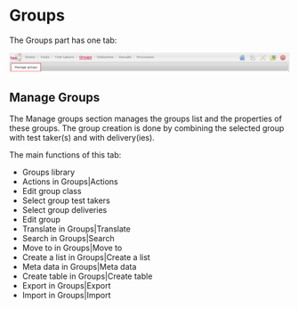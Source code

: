 <!--
parent: 'User Guide'
created_at: '2011-03-11 16:09:15'
updated_at: '2013-03-13 13:56:07'
authors:
    - 'Jérôme Bogaerts'
contributors:
    - 'Franck Gismondi'
tags:
    - '"Legacy User Guide:Groups"'
    - 'Legacy User Guide'
-->

Groups
======

The Groups part has one tab:

![](../resources/groups-tab.png)

Manage Groups
-----------------

The Manage groups section manages the groups list and the properties of these groups. The group creation is done by combining the selected group with test taker(s) and with delivery(ies).

The main functions of this tab:

-   Groups library
-   Actions in Groups|Actions
-   Edit group class
-   Select group test takers
-   Select group deliveries
-   Edit group
-   Translate in Groups|Translate
-   Search in Groups|Search
-   Move to in Groups|Move to
-   Create a list in Groups|Create a list
-   Meta data in Groups|Meta data
-   Create table in Groups|Create table
-   Export in Groups|Export
-   Import in Groups|Import


